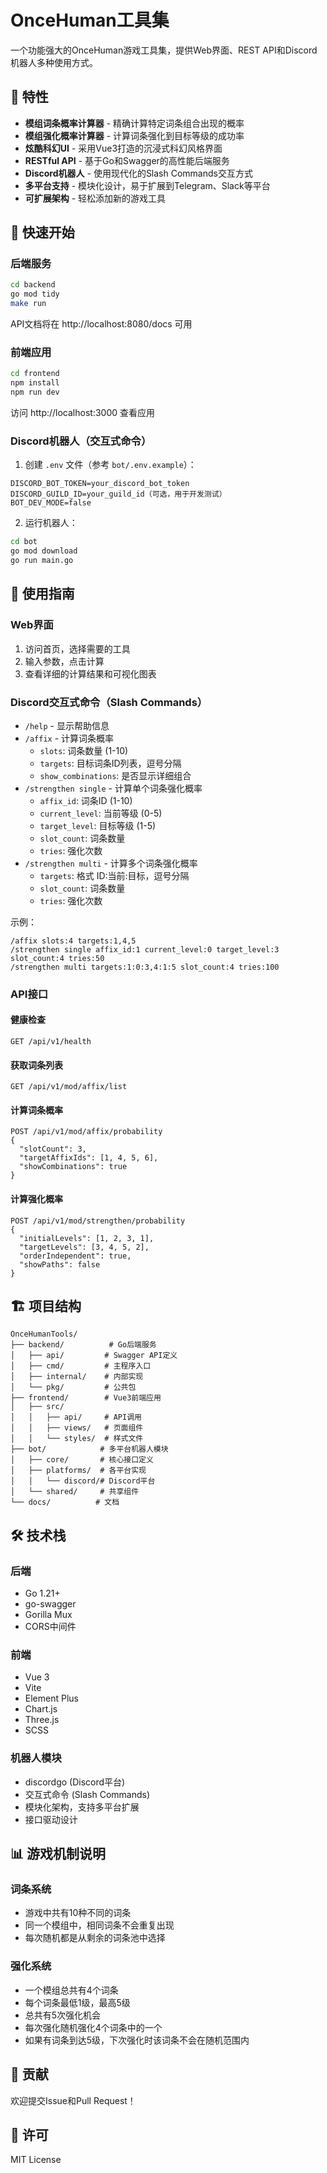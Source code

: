 # OnceHuman工具集

一个功能强大的OnceHuman游戏工具集，提供Web界面、REST API和Discord机器人多种使用方式。

## 🌟 特性

- **模组词条概率计算器** - 精确计算特定词条组合出现的概率
- **模组强化概率计算器** - 计算词条强化到目标等级的成功率
- **炫酷科幻UI** - 采用Vue3打造的沉浸式科幻风格界面
- **RESTful API** - 基于Go和Swagger的高性能后端服务
- **Discord机器人** - 使用现代化的Slash Commands交互方式
- **多平台支持** - 模块化设计，易于扩展到Telegram、Slack等平台
- **可扩展架构** - 轻松添加新的游戏工具

## 🚀 快速开始

### 后端服务

```bash
cd backend
go mod tidy
make run
```

API文档将在 http://localhost:8080/docs 可用

### 前端应用

```bash
cd frontend
npm install
npm run dev
```

访问 http://localhost:3000 查看应用

### Discord机器人（交互式命令）

1. 创建 `.env` 文件（参考 `bot/.env.example`）：
```env
DISCORD_BOT_TOKEN=your_discord_bot_token
DISCORD_GUILD_ID=your_guild_id（可选，用于开发测试）
BOT_DEV_MODE=false
```

2. 运行机器人：
```bash
cd bot
go mod download
go run main.go
```

## 📖 使用指南

### Web界面

1. 访问首页，选择需要的工具
2. 输入参数，点击计算
3. 查看详细的计算结果和可视化图表

### Discord交互式命令（Slash Commands）

- `/help` - 显示帮助信息
- `/affix` - 计算词条概率
  - `slots`: 词条数量 (1-10)
  - `targets`: 目标词条ID列表，逗号分隔
  - `show_combinations`: 是否显示详细组合
- `/strengthen single` - 计算单个词条强化概率
  - `affix_id`: 词条ID (1-10)
  - `current_level`: 当前等级 (0-5)
  - `target_level`: 目标等级 (1-5)
  - `slot_count`: 词条数量
  - `tries`: 强化次数
- `/strengthen multi` - 计算多个词条强化概率
  - `targets`: 格式 ID:当前:目标，逗号分隔
  - `slot_count`: 词条数量
  - `tries`: 强化次数

示例：
```
/affix slots:4 targets:1,4,5
/strengthen single affix_id:1 current_level:0 target_level:3 slot_count:4 tries:50
/strengthen multi targets:1:0:3,4:1:5 slot_count:4 tries:100
```

### API接口

#### 健康检查
```
GET /api/v1/health
```

#### 获取词条列表
```
GET /api/v1/mod/affix/list
```

#### 计算词条概率
```
POST /api/v1/mod/affix/probability
{
  "slotCount": 3,
  "targetAffixIds": [1, 4, 5, 6],
  "showCombinations": true
}
```

#### 计算强化概率
```
POST /api/v1/mod/strengthen/probability
{
  "initialLevels": [1, 2, 3, 1],
  "targetLevels": [3, 4, 5, 2],
  "orderIndependent": true,
  "showPaths": false
}
```

## 🏗️ 项目结构

```
OnceHumanTools/
├── backend/          # Go后端服务
│   ├── api/         # Swagger API定义
│   ├── cmd/         # 主程序入口
│   ├── internal/    # 内部实现
│   └── pkg/         # 公共包
├── frontend/        # Vue3前端应用
│   ├── src/
│   │   ├── api/     # API调用
│   │   ├── views/   # 页面组件
│   │   └── styles/  # 样式文件
├── bot/            # 多平台机器人模块
│   ├── core/       # 核心接口定义
│   ├── platforms/  # 各平台实现
│   │   └── discord/# Discord平台
│   └── shared/     # 共享组件
└── docs/          # 文档
```

## 🛠️ 技术栈

### 后端
- Go 1.21+
- go-swagger
- Gorilla Mux
- CORS中间件

### 前端
- Vue 3
- Vite
- Element Plus
- Chart.js
- Three.js
- SCSS

### 机器人模块
- discordgo (Discord平台)
- 交互式命令 (Slash Commands)
- 模块化架构，支持多平台扩展
- 接口驱动设计

## 📊 游戏机制说明

### 词条系统
- 游戏中共有10种不同的词条
- 同一个模组中，相同词条不会重复出现
- 每次随机都是从剩余的词条池中选择

### 强化系统
- 一个模组总共有4个词条
- 每个词条最低1级，最高5级
- 总共有5次强化机会
- 每次强化随机强化4个词条中的一个
- 如果有词条到达5级，下次强化时该词条不会在随机范围内

## 🤝 贡献

欢迎提交Issue和Pull Request！

## 📄 许可

MIT License